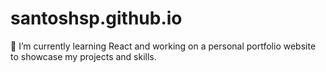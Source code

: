 # santoshsp.github.io
🌱 I’m currently learning React and working on a personal portfolio website to showcase my projects and skills.
